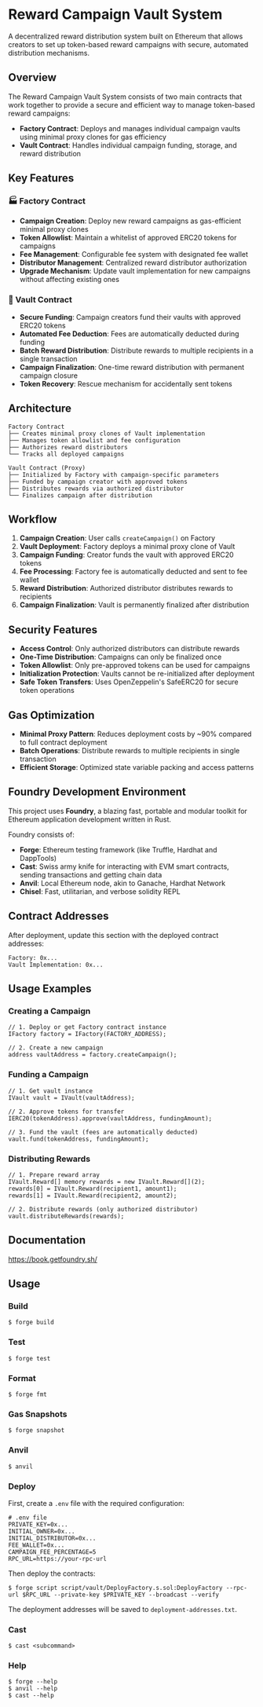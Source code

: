 # Reward Campaign Vault System

A decentralized reward distribution system built on Ethereum that allows creators to set up token-based reward campaigns with secure, automated distribution mechanisms.

## Overview

The Reward Campaign Vault System consists of two main contracts that work together to provide a secure and efficient way to manage token-based reward campaigns:

- **Factory Contract**: Deploys and manages individual campaign vaults using minimal proxy clones for gas efficiency
- **Vault Contract**: Handles individual campaign funding, storage, and reward distribution

## Key Features

### 🏭 Factory Contract
- **Campaign Creation**: Deploy new reward campaigns as gas-efficient minimal proxy clones
- **Token Allowlist**: Maintain a whitelist of approved ERC20 tokens for campaigns
- **Fee Management**: Configurable fee system with designated fee wallet
- **Distributor Management**: Centralized reward distributor authorization
- **Upgrade Mechanism**: Update vault implementation for new campaigns without affecting existing ones

### 🏦 Vault Contract
- **Secure Funding**: Campaign creators fund their vaults with approved ERC20 tokens
- **Automated Fee Deduction**: Fees are automatically deducted during funding
- **Batch Reward Distribution**: Distribute rewards to multiple recipients in a single transaction
- **Campaign Finalization**: One-time reward distribution with permanent campaign closure
- **Token Recovery**: Rescue mechanism for accidentally sent tokens

## Architecture

```
Factory Contract
├── Creates minimal proxy clones of Vault implementation
├── Manages token allowlist and fee configuration
├── Authorizes reward distributors
└── Tracks all deployed campaigns

Vault Contract (Proxy)
├── Initialized by Factory with campaign-specific parameters
├── Funded by campaign creator with approved tokens
├── Distributes rewards via authorized distributor
└── Finalizes campaign after distribution
```

## Workflow

1. **Campaign Creation**: User calls `createCampaign()` on Factory
2. **Vault Deployment**: Factory deploys a minimal proxy clone of Vault
3. **Campaign Funding**: Creator funds the vault with approved ERC20 tokens
4. **Fee Processing**: Factory fee is automatically deducted and sent to fee wallet
5. **Reward Distribution**: Authorized distributor distributes rewards to recipients
6. **Campaign Finalization**: Vault is permanently finalized after distribution

## Security Features

- **Access Control**: Only authorized distributors can distribute rewards
- **One-Time Distribution**: Campaigns can only be finalized once
- **Token Allowlist**: Only pre-approved tokens can be used for campaigns
- **Initialization Protection**: Vaults cannot be re-initialized after deployment
- **Safe Token Transfers**: Uses OpenZeppelin's SafeERC20 for secure token operations

## Gas Optimization

- **Minimal Proxy Pattern**: Reduces deployment costs by ~90% compared to full contract deployment
- **Batch Operations**: Distribute rewards to multiple recipients in single transaction
- **Efficient Storage**: Optimized state variable packing and access patterns

## Foundry Development Environment

This project uses **Foundry**, a blazing fast, portable and modular toolkit for Ethereum application development written in Rust.

Foundry consists of:
-   **Forge**: Ethereum testing framework (like Truffle, Hardhat and DappTools)
-   **Cast**: Swiss army knife for interacting with EVM smart contracts, sending transactions and getting chain data
-   **Anvil**: Local Ethereum node, akin to Ganache, Hardhat Network
-   **Chisel**: Fast, utilitarian, and verbose solidity REPL

## Contract Addresses

After deployment, update this section with the deployed contract addresses:

```
Factory: 0x...
Vault Implementation: 0x...
```

## Usage Examples

### Creating a Campaign

```solidity
// 1. Deploy or get Factory contract instance
IFactory factory = IFactory(FACTORY_ADDRESS);

// 2. Create a new campaign
address vaultAddress = factory.createCampaign();
```

### Funding a Campaign

```solidity
// 1. Get vault instance
IVault vault = IVault(vaultAddress);

// 2. Approve tokens for transfer
IERC20(tokenAddress).approve(vaultAddress, fundingAmount);

// 3. Fund the vault (fees are automatically deducted)
vault.fund(tokenAddress, fundingAmount);
```

### Distributing Rewards

```solidity
// 1. Prepare reward array
IVault.Reward[] memory rewards = new IVault.Reward[](2);
rewards[0] = IVault.Reward(recipient1, amount1);
rewards[1] = IVault.Reward(recipient2, amount2);

// 2. Distribute rewards (only authorized distributor)
vault.distributeRewards(rewards);
```

## Documentation

https://book.getfoundry.sh/

## Usage

### Build

```shell
$ forge build
```

### Test

```shell
$ forge test
```

### Format

```shell
$ forge fmt
```

### Gas Snapshots

```shell
$ forge snapshot
```

### Anvil

```shell
$ anvil
```

### Deploy

First, create a `.env` file with the required configuration:

```shell
# .env file
PRIVATE_KEY=0x...
INITIAL_OWNER=0x...
INITIAL_DISTRIBUTOR=0x...
FEE_WALLET=0x...
CAMPAIGN_FEE_PERCENTAGE=5
RPC_URL=https://your-rpc-url
```

Then deploy the contracts:

```shell
$ forge script script/vault/DeployFactory.s.sol:DeployFactory --rpc-url $RPC_URL --private-key $PRIVATE_KEY --broadcast --verify
```

The deployment addresses will be saved to `deployment-addresses.txt`.

### Cast

```shell
$ cast <subcommand>
```

### Help

```shell
$ forge --help
$ anvil --help
$ cast --help
```

